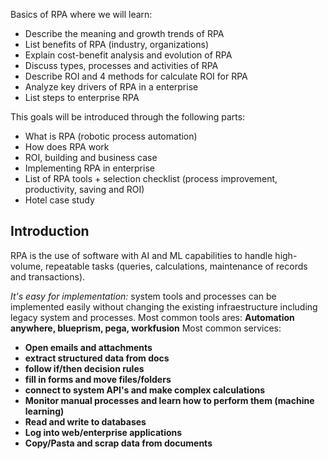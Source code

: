 Basics of RPA where we will learn:
- Describe the meaning and growth trends of RPA
- List benefits of RPA (industry, organizations)
- Explain cost-benefit analysis and evolution of RPA
- Discuss types, processes and activities of RPA
- Describe ROI and 4 methods for calculate ROI for RPA
- Analyze key drivers of RPA in a enterprise
- List steps to enterprise RPA

This goals will be introduced through the following parts:
- What is RPA (robotic process automation)
- How does RPA work
- ROI, building and business case
- Implementing RPA in enterprise
- List of RPA tools + selection checklist (process improvement, productivity, saving and ROI)
- Hotel case study

## Introduction
RPA is the use of software with AI and ML capabilities to handle high-volume,
repeatable tasks (queries, calculations, maintenance of records and transactions).

*It's easy for implementation:* system tools and processes can be implemented easily
without changing the existing infraestructure including legacy system and processes.
Most common tools ares: **Automation anywhere, blueprism, pega, workfusion**
Most common services: 
- **Open emails and attachments**
- **extract structured data from docs**
- **follow if/then decision rules** 
- **fill in forms and move files/folders**
- **connect to system API's and make complex calculations**
- **Monitor manual processes and learn how to perform them (machine learning)**
- **Read and write to databases**
- **Log into web/enterprise applications**
- **Copy/Pasta and scrap data from documents**


